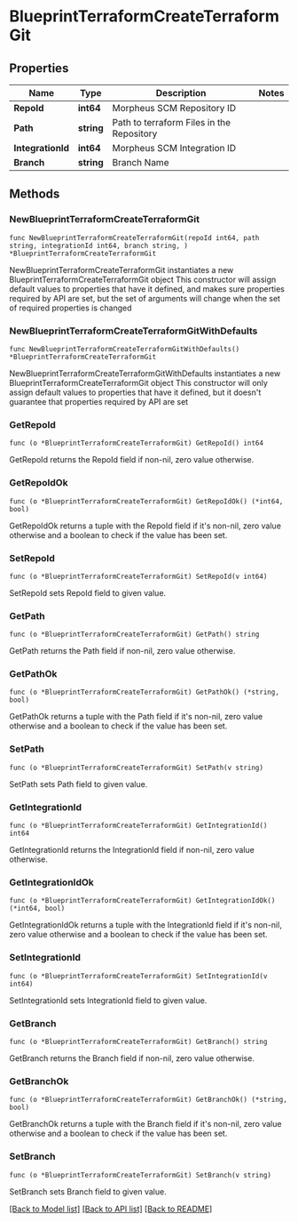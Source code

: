 # BlueprintTerraformCreateTerraformGit

## Properties

Name | Type | Description | Notes
------------ | ------------- | ------------- | -------------
**RepoId** | **int64** | Morpheus SCM Repository ID | 
**Path** | **string** | Path to terraform Files in the Repository | 
**IntegrationId** | **int64** | Morpheus SCM Integration ID | 
**Branch** | **string** | Branch Name | 

## Methods

### NewBlueprintTerraformCreateTerraformGit

`func NewBlueprintTerraformCreateTerraformGit(repoId int64, path string, integrationId int64, branch string, ) *BlueprintTerraformCreateTerraformGit`

NewBlueprintTerraformCreateTerraformGit instantiates a new BlueprintTerraformCreateTerraformGit object
This constructor will assign default values to properties that have it defined,
and makes sure properties required by API are set, but the set of arguments
will change when the set of required properties is changed

### NewBlueprintTerraformCreateTerraformGitWithDefaults

`func NewBlueprintTerraformCreateTerraformGitWithDefaults() *BlueprintTerraformCreateTerraformGit`

NewBlueprintTerraformCreateTerraformGitWithDefaults instantiates a new BlueprintTerraformCreateTerraformGit object
This constructor will only assign default values to properties that have it defined,
but it doesn't guarantee that properties required by API are set

### GetRepoId

`func (o *BlueprintTerraformCreateTerraformGit) GetRepoId() int64`

GetRepoId returns the RepoId field if non-nil, zero value otherwise.

### GetRepoIdOk

`func (o *BlueprintTerraformCreateTerraformGit) GetRepoIdOk() (*int64, bool)`

GetRepoIdOk returns a tuple with the RepoId field if it's non-nil, zero value otherwise
and a boolean to check if the value has been set.

### SetRepoId

`func (o *BlueprintTerraformCreateTerraformGit) SetRepoId(v int64)`

SetRepoId sets RepoId field to given value.


### GetPath

`func (o *BlueprintTerraformCreateTerraformGit) GetPath() string`

GetPath returns the Path field if non-nil, zero value otherwise.

### GetPathOk

`func (o *BlueprintTerraformCreateTerraformGit) GetPathOk() (*string, bool)`

GetPathOk returns a tuple with the Path field if it's non-nil, zero value otherwise
and a boolean to check if the value has been set.

### SetPath

`func (o *BlueprintTerraformCreateTerraformGit) SetPath(v string)`

SetPath sets Path field to given value.


### GetIntegrationId

`func (o *BlueprintTerraformCreateTerraformGit) GetIntegrationId() int64`

GetIntegrationId returns the IntegrationId field if non-nil, zero value otherwise.

### GetIntegrationIdOk

`func (o *BlueprintTerraformCreateTerraformGit) GetIntegrationIdOk() (*int64, bool)`

GetIntegrationIdOk returns a tuple with the IntegrationId field if it's non-nil, zero value otherwise
and a boolean to check if the value has been set.

### SetIntegrationId

`func (o *BlueprintTerraformCreateTerraformGit) SetIntegrationId(v int64)`

SetIntegrationId sets IntegrationId field to given value.


### GetBranch

`func (o *BlueprintTerraformCreateTerraformGit) GetBranch() string`

GetBranch returns the Branch field if non-nil, zero value otherwise.

### GetBranchOk

`func (o *BlueprintTerraformCreateTerraformGit) GetBranchOk() (*string, bool)`

GetBranchOk returns a tuple with the Branch field if it's non-nil, zero value otherwise
and a boolean to check if the value has been set.

### SetBranch

`func (o *BlueprintTerraformCreateTerraformGit) SetBranch(v string)`

SetBranch sets Branch field to given value.



[[Back to Model list]](../README.md#documentation-for-models) [[Back to API list]](../README.md#documentation-for-api-endpoints) [[Back to README]](../README.md)


